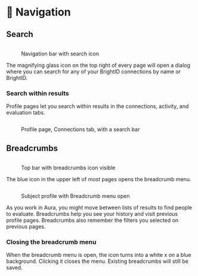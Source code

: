 # 🧭 Navigation

## Search

<figure><img src="../.gitbook/assets/Screenshot 2025-01-26 at 12.46.10 AM.png" alt=""><figcaption><p>Navigation bar with search icon</p></figcaption></figure>

The magnifying glass icon on the top right of every page will open a dialog where you can search for any of your BrightID connections by name or BrightID.

### Search within results

Profile pages let you search within results in the connections, activity, and evaluation tabs.

<figure><img src="../.gitbook/assets/Screenshot 2025-01-26 at 1.02.21 AM.png" alt=""><figcaption><p>Profile page, Connections tab, with a search bar</p></figcaption></figure>

## Breadcrumbs

<figure><img src="../.gitbook/assets/Screenshot 2025-01-26 at 12.46.10 AM.png" alt=""><figcaption><p>Top bar with breadcrumbs icon visible</p></figcaption></figure>

The blue icon in the upper left of most pages opens the breadcrumb menu.

<figure><img src="../.gitbook/assets/Screenshot 2025-01-26 at 1.09.16 AM.png" alt=""><figcaption><p>Subject profile with Breadcrumb menu open</p></figcaption></figure>

As you work in Aura, you might move between lists of results to find people to evaluate. Breadcrumbs help you see your history and visit previous profile pages. Breadcrumbs also remember the filters you selected on previous pages.

### Closing the breadcrumb menu

When the breadcrumb menu is open, the icon turns into a white x on a blue background. Clicking it closes the menu. Existing breadcrumbs will still be saved.



